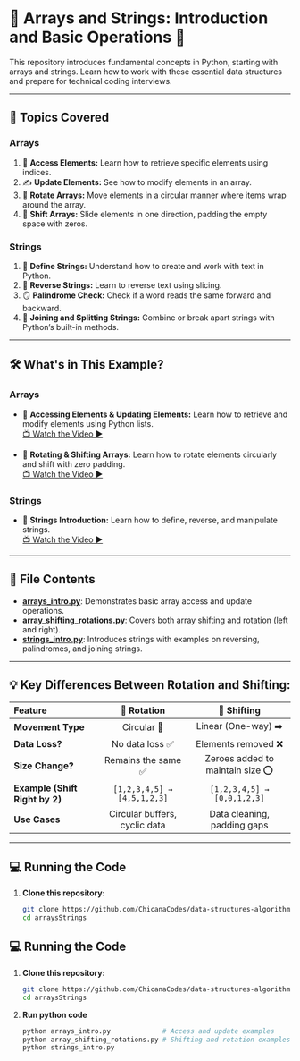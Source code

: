 # 🌟 Arrays and Strings: Introduction and Basic Operations 🌟

This repository introduces fundamental concepts in Python, starting with arrays and strings. Learn how to work with these essential data structures and prepare for technical coding interviews.

---

## 🌟 **Topics Covered**

### Arrays
1. 🧐 **Access Elements:** Learn how to retrieve specific elements using indices.  
2. ✍️ **Update Elements:** See how to modify elements in an array.  
3. 🔄 **Rotate Arrays:** Move elements in a circular manner where items wrap around the array.  
4. 🚚 **Shift Arrays:** Slide elements in one direction, padding the empty space with zeros.  

### Strings
1. 📜 **Define Strings:** Understand how to create and work with text in Python.  
2. 🔄 **Reverse Strings:** Learn to reverse text using slicing.  
3. 🪞 **Palindrome Check:** Check if a word reads the same forward and backward.  
4. 🔗 **Joining and Splitting Strings:** Combine or break apart strings with Python’s built-in methods.

---

## 🛠️ **What's in This Example?**

### Arrays
- 🎯 **Accessing Elements & Updating Elements:** Learn how to retrieve and modify elements using Python lists.  
   [📺 Watch the Video ▶️](https://youtube.com/shorts/7PubggmDrDU?si=7OH0DNKp-fi8so6z)  

- 🔄 **Rotating & Shifting Arrays:** Learn how to rotate elements circularly and shift with zero padding.  
   [📺 Watch the Video ▶️](https://youtube.com/shorts/OPqNwut8go0?feature=share)  

### Strings
- 📜 **Strings Introduction:** Learn how to define, reverse, and manipulate strings.  
   [📺 Watch the Video ▶️](https://youtube.com/shorts/7WWnvNtH-BE?feature=share)  

---

## 📂 **File Contents**

- **[arrays_intro.py](arrays_intro.py)**: Demonstrates basic array access and update operations.  
- **[array_shifting_rotations.py](array_shifting_rotations.py)**: Covers both array shifting and rotation (left and right).  
- **[strings_intro.py](strings_intro.py)**: Introduces strings with examples on reversing, palindromes, and joining strings.

---

## 💡 **Key Differences Between Rotation and Shifting:**

| Feature                        | 🔄 **Rotation**                | 🚚 **Shifting**               |
|:-------------------------------|:------------------------------:|:-----------------------------:|
| **Movement Type**              | Circular 🔁                   | Linear (One-way) ➡️           |
| **Data Loss?**                 | No data loss ✅               | Elements removed ❌            |
| **Size Change?**               | Remains the same ✅            | Zeroes added to maintain size ⭕ |
| **Example (Shift Right by 2)** | `[1,2,3,4,5] → [4,5,1,2,3]` | `[1,2,3,4,5] → [0,0,1,2,3]`    |
| **Use Cases**                  | Circular buffers, cyclic data | Data cleaning, padding gaps   |

---

## 💻 **Running the Code**

1. **Clone this repository:**
   ```bash
   git clone https://github.com/ChicanaCodes/data-structures-algorithms.git
   cd arraysStrings

## 💻 **Running the Code**

1. **Clone this repository:**
   ```bash
   git clone https://github.com/ChicanaCodes/data-structures-algorithms.git
   cd arraysStrings
2. **Run python code**
   ```bash
   python arrays_intro.py             # Access and update examples
   python array_shifting_rotations.py # Shifting and rotation examples
   python strings_intro.py


